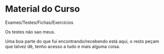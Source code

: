 # Material do Curso

Exames/Testes/Fichas/Exercícios

Os testes não sao meus.

Uma boa parte do que fui encontrando/recebendo está aqui, o resto peçam que talvez dê, tenho acesso a tudo e mais alguma coisa.
